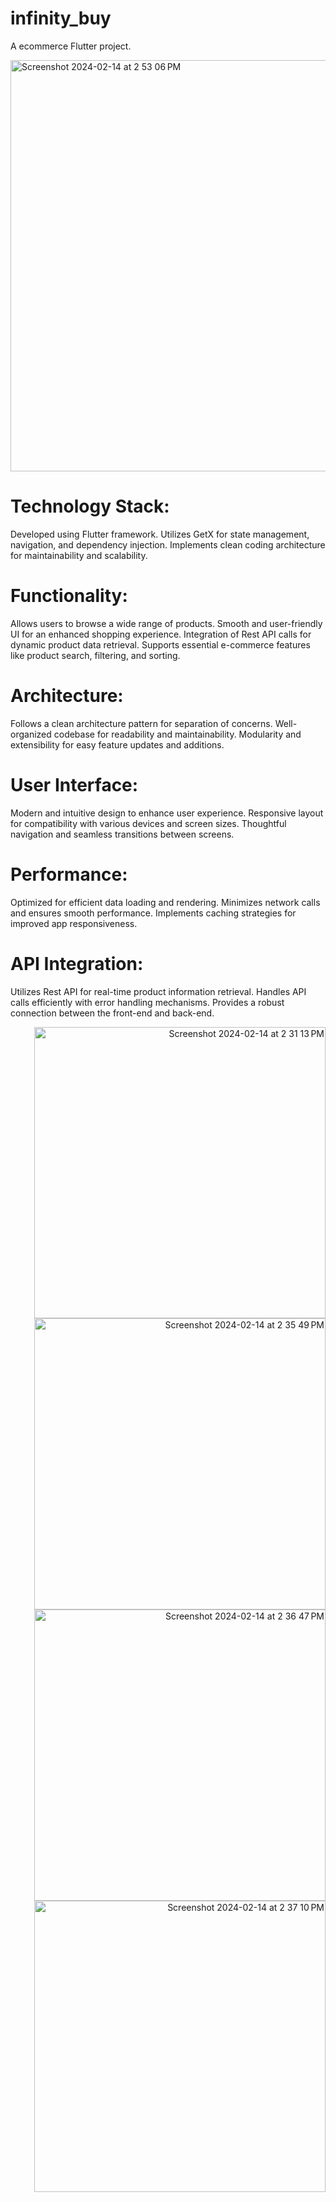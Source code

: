 # infinity_buy

A ecommerce Flutter project.

<img width="658" alt="Screenshot 2024-02-14 at 2 53 06 PM" src="https://github.com/hafizflow/Infinity-Buy/assets/143031834/1fd71ee2-c3c6-4da0-b187-74ed04b80524">

# Technology Stack:
Developed using Flutter framework.
Utilizes GetX for state management, navigation, and dependency injection.
Implements clean coding architecture for maintainability and scalability.

# Functionality:
Allows users to browse a wide range of products.
Smooth and user-friendly UI for an enhanced shopping experience.
Integration of Rest API calls for dynamic product data retrieval.
Supports essential e-commerce features like product search, filtering, and sorting.

# Architecture:
Follows a clean architecture pattern for separation of concerns.
Well-organized codebase for readability and maintainability.
Modularity and extensibility for easy feature updates and additions.

# User Interface:
Modern and intuitive design to enhance user experience.
Responsive layout for compatibility with various devices and screen sizes.
Thoughtful navigation and seamless transitions between screens.

# Performance:
Optimized for efficient data loading and rendering.
Minimizes network calls and ensures smooth performance.
Implements caching strategies for improved app responsiveness.

# API Integration:
Utilizes Rest API for real-time product information retrieval.
Handles API calls efficiently with error handling mechanisms.
Provides a robust connection between the front-end and back-end.


<p align="right">
  <img width="466" alt="Screenshot 2024-02-14 at 2 31 13 PM" src="https://github.com/hafizflow/Infinity-Buy/assets/143031834/88e72c1d-2b11-4956-8554-2003d64f4586">
  <img width="466" alt="Screenshot 2024-02-14 at 2 35 49 PM" src="https://github.com/hafizflow/Infinity-Buy/assets/143031834/4273980d-987f-49e3-b785-3f2029a7ab92">
  <img width="466" alt="Screenshot 2024-02-14 at 2 36 47 PM" src="https://github.com/hafizflow/Infinity-Buy/assets/143031834/f82ce217-d8f1-4151-be5a-49d075df494b">
  <img width="466" alt="Screenshot 2024-02-14 at 2 37 10 PM" src="https://github.com/hafizflow/Infinity-Buy/assets/143031834/553e6219-5c7b-483b-aee0-1f8064b2b1cb">
</p>


